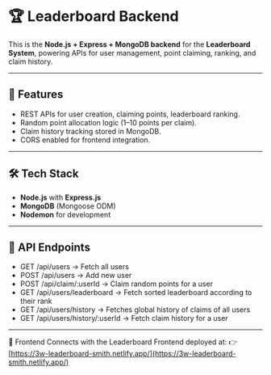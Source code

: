 # 🏆 Leaderboard Backend

This is the **Node.js + Express + MongoDB backend** for the **Leaderboard System**, powering APIs for user management, point claiming, ranking, and claim history.

---

## 🚀 Features
- REST APIs for user creation, claiming points, leaderboard ranking.
- Random point allocation logic (1–10 points per claim).
- Claim history tracking stored in MongoDB.
- CORS enabled for frontend integration.

---

## 🛠 Tech Stack
- **Node.js** with **Express.js**
- **MongoDB** (Mongoose ODM)
- **Nodemon** for development

---

## 📡 API Endpoints
- GET /api/users → Fetch all users
- POST /api/users → Add new user
- POST /api/claim/:userId → Claim random points for a user
- GET /api/users/leaderboard → Fetch sorted leaderboard according to their rank
- GET /api/users/history → Fetches global history of claims of all users
- GET /api/users/history/:userId → Fetch claim history for a user

---

🔗 Frontend
Connects with the Leaderboard Frontend deployed at:
👉 [https://3w-leaderboard-smith.netlify.app/](https://3w-leaderboard-smith.netlify.app/)
